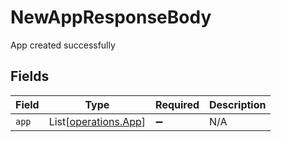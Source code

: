 # NewAppResponseBody

App created successfully


## Fields

| Field                                                  | Type                                                   | Required                                               | Description                                            |
| ------------------------------------------------------ | ------------------------------------------------------ | ------------------------------------------------------ | ------------------------------------------------------ |
| `app`                                                  | List[[operations.App](../../models/operations/app.md)] | :heavy_minus_sign:                                     | N/A                                                    |